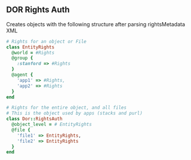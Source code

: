 
## DOR Rights Auth

Creates objects with the following structure after parsing rightsMetadata XML

```ruby
# Rights for an object or File
class EntityRights
  @world = #Rights
  @group {
    :stanford => #Rights
  }
  @agent {
    'app1' => #Rights,
    'app2' => #Rights
  }
end

# Rights for the entire object, and all files
# This is the object used by apps (stacks and purl)
class Dor::RightsAuth
  @object_level = # EntityRights
  @file {
    'file1' => EntityRights,
    'file2' => EntityRights
  }
end
```

